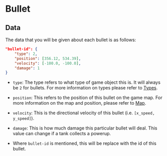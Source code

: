 # Bullet

## Data

The data that you will be given about each bullet is as follows:

```json
"bullet-id": {
    "type": 2,
    "position": [356.12, 534.39],
    "velocity": [-100.0, -100.0],
    "damage": 1
}
```

* `type`: The type refers to what type of game object this is. It will always be `2` for bullets.
For more information on types please refer to [Types](../game_logic/types.md).

* `position`: This refers to the position of this bullet on the game map. For more information on the map and position,
please refer to [Map](../game_logic/map.md).

* `velocity`: This is the directional velocity of this bullet (i.e. `[x_speed, y_speed]`).

* `damage`: This is how much damage this particular bullet will deal. This value can change if a tank collects a powerup.

* Where `bullet-id` is mentioned, this will be replace with the id of this bullet.
